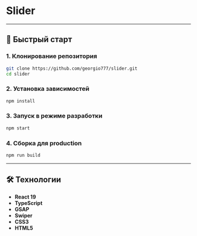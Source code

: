 # Slider

---

## 🚀 Быстрый старт

### 1. Клонирование репозитория
```bash
git clone https://github.com/georgio777/slider.git
cd slider
```

### 2. Установка зависимостей
```bash
npm install
```

### 3. Запуск в режиме разработки
```bash
npm start
```

### 4. Сборка для production
```bash
npm run build
```

---

## 🛠️ Технологии

- **React 19**
- **TypeScript**
- **GSAP**
- **Swiper**
- **CSS3**
- **HTML5**